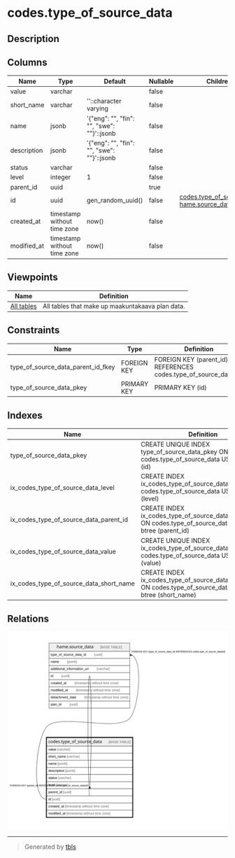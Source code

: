 # codes.type_of_source_data

## Description

## Columns

| Name | Type | Default | Nullable | Children | Parents | Comment |
| ---- | ---- | ------- | -------- | -------- | ------- | ------- |
| value | varchar |  | false |  |  |  |
| short_name | varchar | ''::character varying | false |  |  |  |
| name | jsonb | '{"eng": "", "fin": "", "swe": ""}'::jsonb | false |  |  |  |
| description | jsonb | '{"eng": "", "fin": "", "swe": ""}'::jsonb | false |  |  |  |
| status | varchar |  | false |  |  |  |
| level | integer | 1 | false |  |  |  |
| parent_id | uuid |  | true |  | [codes.type_of_source_data](codes.type_of_source_data.md) |  |
| id | uuid | gen_random_uuid() | false | [codes.type_of_source_data](codes.type_of_source_data.md) [hame.source_data](hame.source_data.md) |  |  |
| created_at | timestamp without time zone | now() | false |  |  |  |
| modified_at | timestamp without time zone | now() | false |  |  |  |

## Viewpoints

| Name | Definition |
| ---- | ---------- |
| [All tables](viewpoint-0.md) | All tables that make up maakuntakaava plan data. |

## Constraints

| Name | Type | Definition |
| ---- | ---- | ---------- |
| type_of_source_data_parent_id_fkey | FOREIGN KEY | FOREIGN KEY (parent_id) REFERENCES codes.type_of_source_data(id) |
| type_of_source_data_pkey | PRIMARY KEY | PRIMARY KEY (id) |

## Indexes

| Name | Definition |
| ---- | ---------- |
| type_of_source_data_pkey | CREATE UNIQUE INDEX type_of_source_data_pkey ON codes.type_of_source_data USING btree (id) |
| ix_codes_type_of_source_data_level | CREATE INDEX ix_codes_type_of_source_data_level ON codes.type_of_source_data USING btree (level) |
| ix_codes_type_of_source_data_parent_id | CREATE INDEX ix_codes_type_of_source_data_parent_id ON codes.type_of_source_data USING btree (parent_id) |
| ix_codes_type_of_source_data_value | CREATE UNIQUE INDEX ix_codes_type_of_source_data_value ON codes.type_of_source_data USING btree (value) |
| ix_codes_type_of_source_data_short_name | CREATE INDEX ix_codes_type_of_source_data_short_name ON codes.type_of_source_data USING btree (short_name) |

## Relations

![er](codes.type_of_source_data.svg)

---

> Generated by [tbls](https://github.com/k1LoW/tbls)
